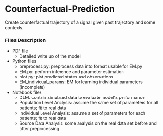 # Counterfactual-Prediction

Create counterfactual trajectory of a signal given past trajectory and some contexts.

### Files Description
* PDF file
    * Detailed write up of the model
* Python files
    * preprocess.py: preprocess data into format usable for EM.py
    * EM.py: perform inference and parameter estimation
    * plot.py: plot predicted states and observations
    * EM_individual_params: EM for learning individual parameters (incomplete)
* Notebook files
    * DLM: contain simulated data to evaluate model's performance
    * Population Level Analysis: assume the same set of parameters for all patients; fit to real data
    * Individual Level Analysis: assume a set of parameters for each patients; fit to real data
    * Source Data Analysis: some analysis on the real data set before and after preprocessing
